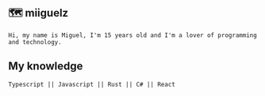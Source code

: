 ## 🗺 miiguelz

```
Hi, my name is Miguel, I'm 15 years old and I'm a lover of programming and technology.
```

## My knowledge
```
Typescript || Javascript || Rust || C# || React
```
